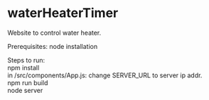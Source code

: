 # waterHeaterTimer
Website to control water heater.

Prerequisites:
node installation

Steps to run:  
npm install  
in /src/components/App.js: change SERVER_URL to server ip addr.  
npm run build  
node server
